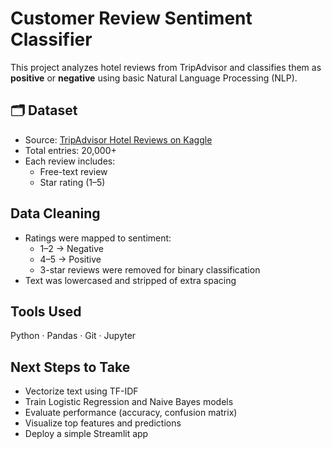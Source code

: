 # Customer Review Sentiment Classifier

This project analyzes hotel reviews from TripAdvisor and classifies them as **positive** or **negative** using basic Natural Language Processing (NLP).

## 🗂 Dataset

- Source: [TripAdvisor Hotel Reviews on Kaggle](https://www.kaggle.com/datasets/andrewmvd/trip-advisor-hotel-reviews)
- Total entries: 20,000+
- Each review includes:
  - Free-text review
  - Star rating (1–5)

## Data Cleaning

- Ratings were mapped to sentiment:
  - 1–2 → Negative
  - 4–5 → Positive
  - 3-star reviews were removed for binary classification
- Text was lowercased and stripped of extra spacing

## Tools Used
Python · Pandas · Git · Jupyter

## Next Steps to Take

- Vectorize text using TF-IDF
- Train Logistic Regression and Naive Bayes models
- Evaluate performance (accuracy, confusion matrix)
- Visualize top features and predictions
- Deploy a simple Streamlit app



